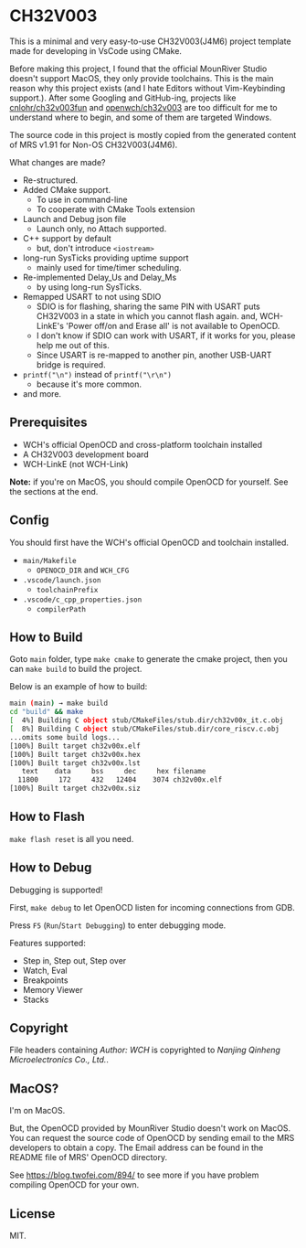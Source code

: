 # CH32V003

This is a minimal and very easy-to-use CH32V003(J4M6) project template made for developing in VsCode using CMake.

Before making this project, I found that the official MounRiver Studio doesn't support MacOS, they only provide toolchains.
This is the main reason why this project exists (and I hate Editors without Vim-Keybinding support.).
After some Googling and GitHub-ing, projects like [cnlohr/ch32v003fun](https://github.com/cnlohr/ch32v003fun)
and [openwch/ch32v003](https://github.com/openwch/ch32v003) are too difficult for me to understand where to begin,
and some of them are targeted Windows.

The source code in this project is mostly copied from the generated content of MRS v1.91 for Non-OS CH32V003(J4M6).

What changes are made?

- Re-structured.
- Added CMake support.
  - To use in command-line
  - To cooperate with CMake Tools extension
- Launch and Debug json file
  - Launch only, no Attach supported.
- C++ support by default
  - but, don't introduce `<iostream>`
- long-run SysTicks providing uptime support
  - mainly used for time/timer scheduling.
- Re-implemented Delay_Us and Delay_Ms
  - by using long-run SysTicks.
- Remapped USART to not using SDIO
  - SDIO is for flashing, sharing the same PIN with USART
    puts CH32V003 in a state in which you cannot flash again.
    and, WCH-LinkE's 'Power off/on and Erase all' is not available to OpenOCD.
  - I don't know if SDIO can work with USART, if it works for you, please help me out of this.
  - Since USART is re-mapped to another pin, another USB-UART bridge is required.
- `printf("\n")` instead of `printf("\r\n")`
  - because it's more common.
- and more.

## Prerequisites

- WCH's official OpenOCD and cross-platform toolchain installed
- A CH32V003 development board
- WCH-LinkE (not WCH-Link)

**Note:** if you're on MacOS, you should compile OpenOCD for yourself. See the sections at the end.

## Config

You should first have the WCH's official OpenOCD and toolchain installed.

* `main/Makefile`
  * `OPENOCD_DIR` and `WCH_CFG`
* `.vscode/launch.json`
  * `toolchainPrefix`
* `.vscode/c_cpp_properties.json`
  * `compilerPath`

## How to Build

Goto `main` folder, type `make cmake` to generate the cmake project, then you can `make build` to build the project.

Below is an example of how to build:

```bash
main (main) → make build
cd "build" && make
[  4%] Building C object stub/CMakeFiles/stub.dir/ch32v00x_it.c.obj
[  8%] Building C object stub/CMakeFiles/stub.dir/core_riscv.c.obj
...omits some build logs...
[100%] Built target ch32v00x.elf
[100%] Built target ch32v00x.hex
[100%] Built target ch32v00x.lst
   text    data     bss     dec     hex filename
  11800     172     432   12404    3074 ch32v00x.elf
[100%] Built target ch32v00x.siz
```

## How to Flash

`make flash reset` is all you need.

## How to Debug

Debugging is supported!

First, `make debug` to let OpenOCD listen for incoming connections from GDB.

Press `F5` (`Run`/`Start Debugging`) to enter debugging mode.

Features supported:

- Step in, Step out, Step over
- Watch, Eval
- Breakpoints
- Memory Viewer
- Stacks

## Copyright

File headers containing *Author: WCH* is copyrighted to *Nanjing Qinheng Microelectronics Co., Ltd.*.

## MacOS?

I'm on MacOS.

But, the OpenOCD provided by MounRiver Studio doesn't work on MacOS.
You can request the source code of OpenOCD by sending email to the MRS developers to obtain a copy.
The Email address can be found in the README file of MRS' OpenOCD directory.

See <https://blog.twofei.com/894/> to see more if you have problem compiling OpenOCD for your own.

## License

MIT.
